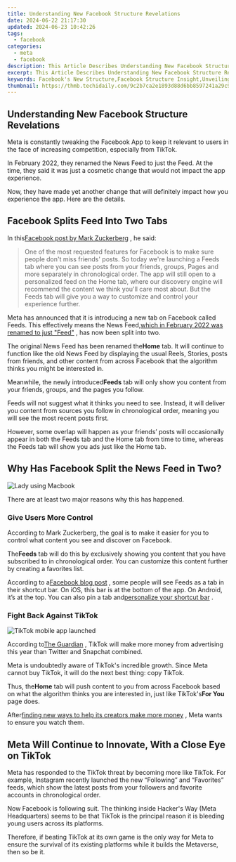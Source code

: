 ```yaml
---
title: Understanding New Facebook Structure Revelations
date: 2024-06-22 21:17:30
updated: 2024-06-23 10:42:26
tags:
  - facebook
categories:
  - meta
  - facebook
description: This Article Describes Understanding New Facebook Structure Revelations
excerpt: This Article Describes Understanding New Facebook Structure Revelations
keywords: Facebook's New Structure,Facebook Structure Insight,Unveiling FB Layout Changes,Explore Facebook Design Update,New Facebook Architecture Explained,Facebook Restructure Analysis,Dissecting Facebook Redesign
thumbnail: https://thmb.techidaily.com/9c2b7ca2e1893d88d6bb8597241a29c970bfa10f3bf7e355bd7f5437be375738.jpg
---
```


## Understanding New Facebook Structure Revelations

 Meta is constantly tweaking the Facebook App to keep it relevant to users in the face of increasing competition, especially from TikTok.

 In February 2022, they renamed the News Feed to just the Feed. At the time, they said it was just a cosmetic change that would not impact the app experience.

 Now, they have made yet another change that will definitely impact how you experience the app. Here are the details.

## Facebook Splits Feed Into Two Tabs

 In this[Facebook post by Mark Zuckerberg](https://www.facebook.com/zuck/videos/1714157738934549/) , he said:

> One of the most requested features for Facebook is to make sure people don't miss friends' posts. So today we're launching a Feeds tab where you can see posts from your friends, groups, Pages and more separately in chronological order. The app will still open to a personalized feed on the Home tab, where our discovery engine will recommend the content we think you'll care most about. But the Feeds tab will give you a way to customize and control your experience further.

 Meta has announced that it is introducing a new tab on Facebook called Feeds. This effectively means the News Feed,[which in February 2022 was renamed to just "Feed"](https://www.makeuseof.com/facebook-renames-news-feed-to-feed/) , has now been split into two.

 The original News Feed has been renamed the**Home** tab. It will continue to function like the old News Feed by displaying the usual Reels, Stories, posts from friends, and other content from across Facebook that the algorithm thinks you might be interested in.

 Meanwhile, the newly introduced**Feeds** tab will only show you content from your friends, groups, and the pages you follow.

 Feeds will not suggest what it thinks you need to see. Instead, it will deliver you content from sources you follow in chronological order, meaning you will see the most recent posts first.

 However, some overlap will happen as your friends’ posts will occasionally appear in both the Feeds tab and the Home tab from time to time, whereas the Feeds tab will show you ads just like the Home tab.

## Why Has Facebook Split the News Feed in Two?

![Lady using Macbook](https://static1.makeuseofimages.com/wordpress/wp-content/uploads/2022/07/lady.jpg)

There are at least two major reasons why this has happened.

### Give Users More Control

 According to Mark Zuckerberg, the goal is to make it easier for you to control what content you see and discover on Facebook.

 The**Feeds** tab will do this by exclusively showing you content that you have subscribed to in chronological order. You can customize this content further by creating a favorites list.

 According to a[Facebook blog post](http://about.fb.com/news/2022/07/home-and-feeds-on-facebook/) , some people will see Feeds as a tab in their shortcut bar. On iOS, this bar is at the bottom of the app. On Android, it’s at the top. You can also pin a tab and[personalize your shortcut bar](https://www.makeuseof.com/how-to-add-remove-shortcuts-facebook/) .

### Fight Back Against TikTok

![TikTok mobile app launched](https://static1.makeuseofimages.com/wordpress/wp-content/uploads/2022/07/TikTok-mobile-app.jpg)

 According to[The Guardian](https://www.theguardian.com/technology/2022/apr/09/rise-of-tiktok-why-facebook-is-worried-booming-social-app) , TikTok will make more money from advertising this year than Twitter and Snapchat combined.

 Meta is undoubtedly aware of TikTok's incredible growth. Since Meta cannot buy TikTok, it will do the next best thing: copy TikTok.

 Thus, the**Home** tab will push content to you from across Facebook based on what the algorithm thinks you are interested in, just like TikTok's**For You** page does.

 After[finding new ways to help its creators make more money](https://www.makeuseof.com/facebook-instagram-new-ways-to-make-money/) , Meta wants to ensure you watch them.

## Meta Will Continue to Innovate, With a Close Eye on TikTok

 Meta has responded to the TikTok threat by becoming more like TikTok. For example, Instagram recently launched the new “Following” and “Favorites” feeds, which show the latest posts from your followers and favorite accounts in chronological order.

 Now Facebook is following suit. The thinking inside Hacker's Way (Meta Headquarters) seems to be that TikTok is the principal reason it is bleeding young users across its platforms.

 Therefore, if beating TikTok at its own game is the only way for Meta to ensure the survival of its existing platforms while it builds the Metaverse, then so be it.


<ins class="adsbygoogle"
     style="display:block"
     data-ad-format="autorelaxed"
     data-ad-client="ca-pub-7571918770474297"
     data-ad-slot="1223367746"></ins>



<ins class="adsbygoogle"
     style="display:block"
     data-ad-client="ca-pub-7571918770474297"
     data-ad-slot="8358498916"
     data-ad-format="auto"
     data-full-width-responsive="true"></ins>
